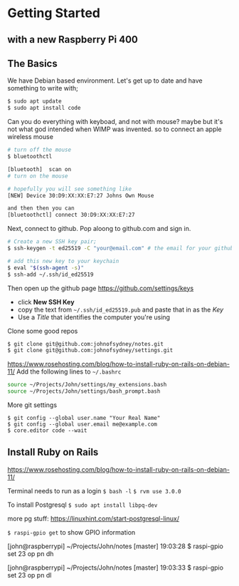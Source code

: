 # Getting Started

## with a new Raspberry Pi 400

## The Basics

We have Debian based environment. Let's get up to date and have something to write with;

```sh
$ sudo apt update
$ sudo apt install code
```
Can you do everything with keyboad, and not with mouse? maybe but it's not what god intended when WIMP was invented. so to connect an apple wireless mouse

```sh
# turn off the mouse
$ bluetoothctl

[bluetooth]  scan on
# turn on the mouse

# hopefully you will see something like
[NEW] Device 30:D9:XX:XX:E7:27 Johns Own Mouse

and then then you can 
[bluetoothctl] connect 30:D9:XX:XX:E7:27
```

Next, connect to github.
Pop aloong to github.com and sign in.

```sh
# Create a new SSH key pair;
$ ssh-keygen -t ed25519 -C "your@email.com" # the email for your github account

# add this new key to your keychain
$ eval "$(ssh-agent -s)"
$ ssh-add ~/.ssh/id_ed25519
```

Then open up the github page
https://github.com/settings/keys
- click **New SSH Key**
- copy the text from `~/.ssh/id_ed25519.pub` and paste that in as the *Key*
- Use a *Title* that identifies the computer you're using


Clone some good repos
```sh
$ git clone git@github.com:johnofsydney/notes.git
$ git clone git@github.com:johnofsydney/settings.git
```
https://www.rosehosting.com/blog/how-to-install-ruby-on-rails-on-debian-11/
Add the following lines to `~/.bashrc`
```sh
source ~/Projects/John/settings/my_extensions.bash
source ~/Projects/John/settings/bash_prompt.bash
```

More git settings
```
$ git config --global user.name "Your Real Name"
$ git config --global user.email me@example.com
$ core.editor code --wait
```

## Install Ruby on Rails
https://www.rosehosting.com/blog/how-to-install-ruby-on-rails-on-debian-11/


Terminal needs to run as a login
`$ bash -l`
`$ rvm use 3.0.0`

To install Postgresql
`$ sudo apt install libpq-dev`

more pg stuff:
https://linuxhint.com/start-postgresql-linux/

`$ raspi-gpio get` to show GPIO information

[john@raspberrypi] ~/Projects/John/notes [master] 19:03:28
$ raspi-gpio set 23 op pn dh

[john@raspberrypi] ~/Projects/John/notes [master] 19:03:33
$ raspi-gpio set 23 op pn dl

